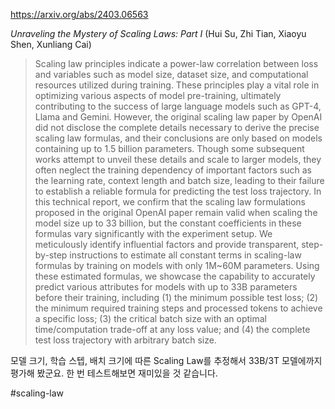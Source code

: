 https://arxiv.org/abs/2403.06563

*Unraveling the Mystery of Scaling Laws: Part I* (Hui Su, Zhi Tian, Xiaoyu Shen, Xunliang Cai)

> Scaling law principles indicate a power-law correlation between loss and variables such as model size, dataset size, and computational resources utilized during training. These principles play a vital role in optimizing various aspects of model pre-training, ultimately contributing to the success of large language models such as GPT-4, Llama and Gemini. However, the original scaling law paper by OpenAI did not disclose the complete details necessary to derive the precise scaling law formulas, and their conclusions are only based on models containing up to 1.5 billion parameters. Though some subsequent works attempt to unveil these details and scale to larger models, they often neglect the training dependency of important factors such as the learning rate, context length and batch size, leading to their failure to establish a reliable formula for predicting the test loss trajectory. In this technical report, we confirm that the scaling law formulations proposed in the original OpenAI paper remain valid when scaling the model size up to 33 billion, but the constant coefficients in these formulas vary significantly with the experiment setup. We meticulously identify influential factors and provide transparent, step-by-step instructions to estimate all constant terms in scaling-law formulas by training on models with only 1M~60M parameters. Using these estimated formulas, we showcase the capability to accurately predict various attributes for models with up to 33B parameters before their training, including (1) the minimum possible test loss; (2) the minimum required training steps and processed tokens to achieve a specific loss; (3) the critical batch size with an optimal time/computation trade-off at any loss value; and (4) the complete test loss trajectory with arbitrary batch size.

모델 크기, 학습 스텝, 배치 크기에 따른 Scaling Law를 추정해서 33B/3T 모델에까지 평가해 봤군요. 한 번 테스트해보면 재미있을 것 같습니다.

#scaling-law 